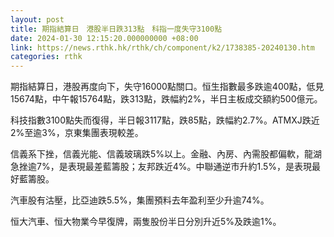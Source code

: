 ```yaml
---
layout: post
title: 期指結算日　港股半日跌313點　科指一度失守3100點
date: 2024-01-30 12:15:20.000000000 +08:00
link: https://news.rthk.hk/rthk/ch/component/k2/1738385-20240130.htm
categories: rthk
---
```


期指結算日，港股再度向下，失守16000點關口。恒生指數最多跌逾400點，低見15674點，中午報15764點，跌313點，跌幅約2%，半日主板成交額約500億元。

科技指數3100點失而復得，半日報3117點，跌85點，跌幅約2.7%。ATMXJ跌近2%至逾3%，京東集團表現較差。

信義系下挫，信義光能、信義玻璃跌5%以上。金融、內房、內需股都偏軟，龍湖急挫逾7%，是表現最差藍籌股；友邦跌近4%。中聯通逆市升約1.5%，是表現最好藍籌股。

汽車股有沽壓，比亞迪跌5.5%，集團預料去年盈利至少升逾74%。

恒大汽車、恒大物業今早復牌，兩隻股份半日分別升近5%及跌逾1%。
